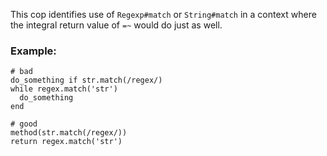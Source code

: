 This cop identifies use of `Regexp#match` or `String#match` in a context
where the integral return value of `=~` would do just as well.

### Example:
    # bad
    do_something if str.match(/regex/)
    while regex.match('str')
      do_something
    end

    # good
    method(str.match(/regex/))
    return regex.match('str')